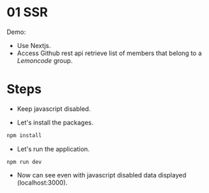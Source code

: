 # 01 SSR

Demo:
  - Use Nextjs.
  - Access Github rest api retrieve list of members that belong to a _Lemoncode_ group.

# Steps

- Keep javascript disabled.

- Let's install the packages.

```bash
npm install
```

- Let's run the application.

```
npm run dev
```

- Now can see even with javascript disabled data displayed (localhost:3000).
